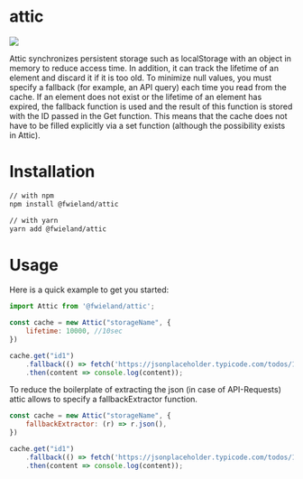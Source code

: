 # attic

![](https://badge.fury.io/js/%40fwieland%2Fattic.svg)

Attic synchronizes persistent storage such as localStorage with an object in memory to reduce access time. In addition, it can track the lifetime of an element and discard it if it is too old. To minimize null values, you must specify a fallback (for example, an API query) each time you read from the cache. If an element does not exist or the lifetime of an element has expired, the fallback function is used and the result of this function is stored with the ID passed in the Get function. This means that the cache does not have to be filled explicitly via a set function (although the possibility exists in Attic).

# Installation
```sh
// with npm
npm install @fwieland/attic

// with yarn
yarn add @fwieland/attic
```

# Usage

Here is a quick example to get you started:

```js
import Attic from '@fwieland/attic';

const cache = new Attic("storageName", {
	lifetime: 10000, //10sec
})

cache.get("id1")
	.fallback(() => fetch('https://jsonplaceholder.typicode.com/todos/1').then(r => r.json())
	.then(content => console.log(content));

```

To reduce the boilerplate of extracting the json (in case of API-Requests) attic allows to specify a fallbackExtractor function.

```js
const cache = new Attic("storageName", {
	fallbackExtractor: (r) => r.json(),
})

cache.get("id1")
	.fallback(() => fetch('https://jsonplaceholder.typicode.com/todos/1'))
	.then(content => console.log(content));

```
